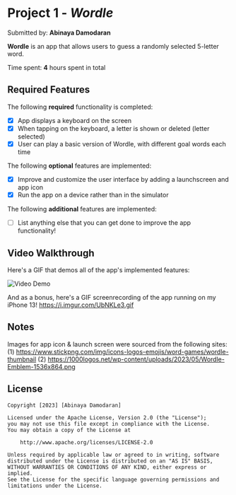 # Project 1 - *Wordle*

Submitted by: **Abinaya Damodaran**

**Wordle** is an app that allows users to guess a randomly selected 5-letter word.

Time spent: **4** hours spent in total

## Required Features

The following **required** functionality is completed:

- [x] App displays a keyboard on the screen
- [x] When tapping on the keyboard, a letter is shown or deleted (letter selected)
- [x] User can play a basic version of Wordle, with different goal words each time

The following **optional** features are implemented:

- [x] Improve and customize the user interface by adding a launchscreen and app icon
- [x] Run the app on a device rather than in the simulator

The following **additional** features are implemented:

- [ ] List anything else that you can get done to improve the app functionality!

## Video Walkthrough

Here's a GIF that demos all of the app's implemented features:

<img src='https://i.imgur.com/tfoPiPo.gif' title='Video Demo' width='' alt='Video Demo' />

And as a bonus, here's a GIF screenrecording of the app running on my iPhone 13!
https://i.imgur.com/UbNKLe3.gif

## Notes

Images for app icon & launch screen were sourced from the following sites: 
(1) https://www.stickpng.com/img/icons-logos-emojis/word-games/wordle-thumbnail
(2) https://1000logos.net/wp-content/uploads/2023/05/Wordle-Emblem-1536x864.png

## License

    Copyright [2023] [Abinaya Damodaran]

    Licensed under the Apache License, Version 2.0 (the "License");
    you may not use this file except in compliance with the License.
    You may obtain a copy of the License at

        http://www.apache.org/licenses/LICENSE-2.0

    Unless required by applicable law or agreed to in writing, software
    distributed under the License is distributed on an "AS IS" BASIS,
    WITHOUT WARRANTIES OR CONDITIONS OF ANY KIND, either express or implied.
    See the License for the specific language governing permissions and
    limitations under the License.
